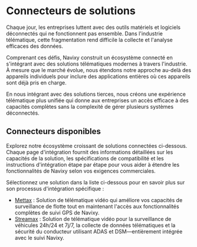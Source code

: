# Connecteurs de solutions

Chaque jour, les entreprises luttent avec des outils matériels et logiciels déconnectés qui ne fonctionnent pas ensemble. Dans l'industrie télématique, cette fragmentation rend difficile la collecte et l'analyse efficaces des données.

Comprenant ces défis, Navixy construit un écosystème connecté en s'intégrant avec des solutions télématiques modernes à travers l'industrie. À mesure que le marché évolue, nous étendons notre approche au-delà des appareils individuels pour inclure des applications entières où ces appareils sont déjà pris en charge.

En nous intégrant avec des solutions tierces, nous créons une expérience télématique plus unifiée qui donne aux entreprises un accès efficace à des capacités complètes sans la complexité de gérer plusieurs systèmes déconnectés.

## Connecteurs disponibles

Explorez notre écosystème croissant de solutions connectées ci-dessous. Chaque page d'intégration fournit des informations détaillées sur les capacités de la solution, les spécifications de compatibilité et les instructions d'intégration étape par étape pour vous aider à étendre les fonctionnalités de Navixy selon vos exigences commerciales.

Sélectionnez une solution dans la liste ci-dessous pour en savoir plus sur son processus d'intégration spécifique :

- [Mettax](https://squaregps.atlassian.net/wiki/spaces/UDOCFR/pages/3371139121/Int+gration+Mettax+pour+la+t+l+matique+vid+o?atlOrigin=eyJpIjoiZWJjYjZmNmRhMzg1NGNmZmFjMDZjMjZmNWQ1ODVkMDUiLCJwIjoiYyJ9) : Solution de télématique vidéo qui améliore vos capacités de surveillance de flotte tout en maintenant l'accès aux fonctionnalités complètes de suivi GPS de Navixy.
- [Streamax](https://squaregps.atlassian.net/wiki/spaces/UDOCFR/pages/3371237413/Int+gration+Streamax+pour+la+t+l+matique+vid+o?atlOrigin=eyJpIjoiM2ZlYzE1MTJhYTRkNDQzOWFmYzk3NGU1MzRhYjRkZjciLCJwIjoiYyJ9) : Solution de télématique vidéo pour la surveillance de véhicules 24h/24 et 7j/7, la collecte de données télématiques et la sécurité du conducteur utilisant ADAS et DSM—entièrement intégrée avec le suivi Navixy.
